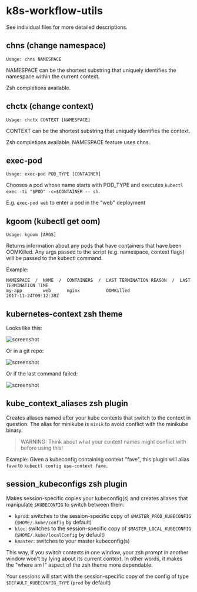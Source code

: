 # k8s-workflow-utils

See individual files for more detailed descriptions.

## chns (change namespace)

`Usage: chns NAMESPACE`

NAMESPACE can be the shortest substring that uniquely identifies the namespace within the current context.

Zsh completions available.

## chctx (change context)

`Usage: chctx CONTEXT [NAMESPACE]`

CONTEXT can be the shortest substring that uniquely identifies the context.

Zsh completions available. NAMESPACE feature uses chns.

## exec-pod

`Usage: exec-pod POD_TYPE [CONTAINER]`

Chooses a pod whose name starts with POD_TYPE and executes `kubectl exec -ti "$POD" -c=$CONTAINER -- sh`.

E.g. `exec-pod web` to enter a pod in the "web" deployment

## kgoom (kubectl get oom)

`Usage: kgoom [ARGS]`

Returns information about any pods that have containers that have been OOMKilled.
Any args passed to the script (e.g. namespace, context flags) will be passed to the kubectl command.

Example:

```
NAMESPACE  /  NAME  /  CONTAINERS  /  LAST TERMINATION REASON  /  LAST TERMINATION TIME
my-app        web      nginx          OOMKilled                   2017-11-24T09:12:38Z
```

## kubernetes-context zsh theme

Looks like this:

![screenshot](https://screenshot.click/2017-08-15--154209_kt05f-ceby8.png)

Or in a git repo:

![screenshot](https://screenshot.click/2017-08-15--154332_c3axe-kbjv0.png)

Or if the last command failed:

![screenshot](https://screenshot.click/2017-08-15--154115_3h9bc-vcnsp.png)

## kube_context_aliases zsh plugin

Creates aliases named after your kube contexts that switch to the context in question. The alias for minikube is `minik` to avoid conflict with the minikube binary.

> WARNING: Think about what your context names might conflict with before using this!

Example: Given a kubeconfig containing context "fave", this plugin will alias `fave` to `kubectl config use-context fave`.

## session_kubeconfigs zsh plugin

Makes session-specific copies your kubeconfig(s) and creates aliases that manipulate `$KUBECONFIG` to switch between them:
- `kprod`: switches to the session-specific copy of `$MASTER_PROD_KUBECONFIG` (`$HOME/.kube/config` by default)
- `kloc`: switches to the session-specific copy of `$MASTER_LOCAL_KUBECONFIG` (`$HOME/.kube/localConfig` by default)
- `kmaster`: switches to your master kubeconfig(s)

This way, if you switch contexts in one window, your zsh prompt in another window won't by lying about its current context. In other words, it makes the "where am I" aspect of the zsh theme more dependable.

Your sessions will start with the session-specific copy of the config of type `$DEFAULT_KUBECONFIG_TYPE` (`prod` by default)
